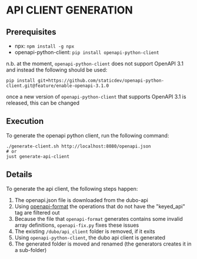 # API CLIENT GENERATION

## Prerequisites

- npx: `npm install -g npx`
- openapi-python-client: `pip install openapi-python-client`

n.b. at the moment, `openapi-python-client` does not support OpenAPI 3.1 and instead the following should be used:

`pip install git+https://github.com/staticdev/openapi-python-client.git@feature/enable-openapi-3.1.0`

once a new version of `openapi-python-client` that supports OpenAPI 3.1 is released, this can be changed

## Execution

To generate the openapi python client, run the following command:

```shell
./generate-client.sh http://localhost:8080/openapi.json
# or
just generate-api-client
```

## Details

To generate the api client, the following steps happen:

1. The openapi.json file is downloaded from the dubo-api
2. Using [openapi-format](https://www.npmjs.com/package/openapi-format) the operations that do not have the "keyed_api"
   tag are filtered out
3. Because the file that `openapi-format` generates contains some invalid array definitions, `openapi-fix.py` fixes
   these issues
4. The existing `/dubo/api_client` folder is removed, if it exits
5. Using `openapi-python-client`, the dubo api client is generated
6. The generated folder is moved and renamed (the generators creates it in a sub-folder)

